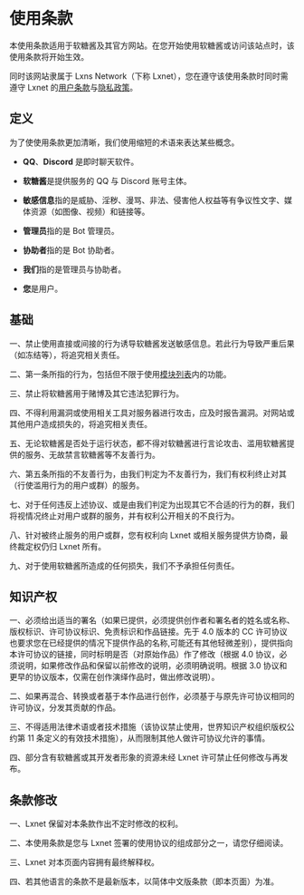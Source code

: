 # 使用条款

本使用条款适用于软糖酱及其官方网站。在您开始使用软糖酱或访问该站点时，该使用条款将开始生效。

同时该网站隶属于 Lxns Network（下称 Lxnet），您在遵守该使用条款时同时需遵守 Lxnet 的[用户条款](https://blog.lxns.org/terms-of-use)与[隐私政策](https://blog.lxns.org/privacy-policy)。

## 定义

为了使使用条款更加清晰，我们使用缩短的术语来表达某些概念。

- **QQ**、**Discord** 是即时聊天软件。

- **软糖酱**是提供服务的 QQ 与 Discord 账号主体。

- **敏感信息**指的是威胁、淫秽、漫骂、非法、侵害他人权益等有争议性文字、媒体资源（如图像、视频）和链接等。

- **管理员**指的是 Bot 管理员。

- **协助者**指的是 Bot 协助者。

- **我们**指的是管理员与协助者。

- **您**是用户。

## 基础

一、禁止使用直接或间接的行为诱导软糖酱发送敏感信息。若此行为导致严重后果（如冻结等），将追究相关责任。

二、第一条所指的行为，包括但不限于使用[模块列表](/module/)内的功能。

三、禁止将软糖酱用于赌博及其它违法犯罪行为。

四、不得利用漏洞或使用相关工具对服务器进行攻击，应及时报告漏洞。对网站或其他用户造成损失的，将追究相关责任。

五、无论软糖酱是否处于运行状态，都不得对软糖酱进行言论攻击、滥用软糖酱提供的服务、无故禁言软糖酱等不友善行为。

六、第五条所指的不友善行为，由我们判定为不友善行为，我们有权利终止对其（行使滥用行为的用户或群）的服务。

七、对于任何违反上述协议、或是由我们判定为出现其它不合适的行为的群，我们将视情况终止对用户或群的服务，并有权利公开相关的不良行为。

八、针对被终止服务的用户或群，您有权利向 Lxnet 或相关服务提供方协商，最终裁定权仍归 Lxnet 所有。

九、对于使用软糖酱所造成的任何损失，我们不予承担任何责任。

## 知识产权

一、必须给出适当的署名（如果已提供，必须提供创作者和署名者的姓名或名称、版权标识、许可协议标识、免责标识和作品链接。先于 4.0 版本的 CC 许可协议也要求您在已经提供的情况下提供作品的名称,可能还有其他轻微差别），提供指向本许可协议的链接，同时标明是否（对原始作品）作了修改（根据 4.0 协议，必须说明，如果修改作品和保留以前修改的说明，必须明确说明。根据 3.0 协议和更早的协议版本，仅需在创作演绎作品时，做出修改说明）。

二、如果再混合、转换或者基于本作品进行创作，必须基于与原先许可协议相同的许可协议，分发其贡献的作品。

三、不得适用法律术语或者技术措施（该协议禁止使用，世界知识产权组织版权公约第 11 条定义的有效技术措施），从而限制其他人做许可协议允许的事情。

四、部分含有软糖酱或其开发者形象的资源未经 Lxnet 许可禁止任何修改与再发布。

## 条款修改

一、Lxnet 保留对本条款作出不定时修改的权利。

二、本使用条款是您与 Lxnet 签署的使用协议的组成部分之一，请您仔细阅读。

三、Lxnet 对本页面内容拥有最终解释权。

四、若其他语言的条款不是最新版本，以简体中文版条款（即本页面）为准。